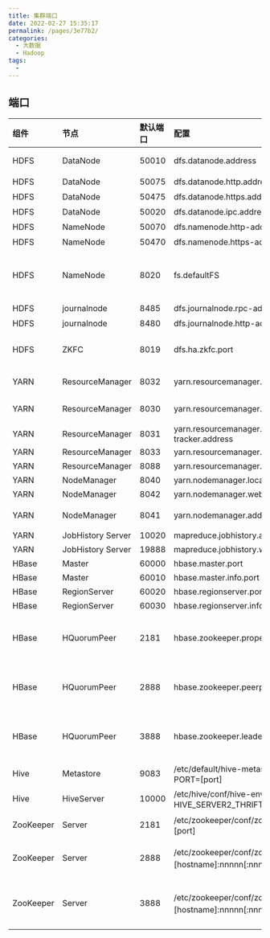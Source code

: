 ```yaml
---
title: 集群端口
date: 2022-02-27 15:35:17
permalink: /pages/3e77b2/
categories: 
  - 大数据
  - Hadoop
tags: 
  - 
---
```



<html>
<!--在这里插入内容-->
<style>
    table th:first-of-type {
        width:100px;
    }
</style>
</html>

## 端口

|组件 | 节点 | 默认端口 | 配置 | 用途说明 |
|:----|:----|:----|:----|:----|
|HDFS | DataNode | 50010 | dfs.datanode.address | datanode服务端口，用于数据传输|
|HDFS|	DataNode|	50075|	dfs.datanode.http.address|	http服务的端口|
|HDFS|	DataNode|	50475|	dfs.datanode.https.address|	https服务的端口|
|HDFS|	DataNode|	50020|	dfs.datanode.ipc.address|	ipc服务的端口|
|HDFS|	NameNode|	50070|	dfs.namenode.http-address|	http服务的端口|
|HDFS|	NameNode|	50470|	dfs.namenode.https-address|	https服务的端口|
|HDFS|	NameNode|	8020|	fs.defaultFS|	接收Client连接的RPC端口，用于获取文件系统metadata信息。|
|HDFS|	journalnode|	8485|	dfs.journalnode.rpc-address|	RPC服务|
|HDFS|	journalnode|	8480|	dfs.journalnode.http-address|	HTTP服务|
|HDFS|	ZKFC|	8019|	dfs.ha.zkfc.port|	ZooKeeper FailoverController，用于NN HA|
|YARN|	ResourceManager|	8032|	yarn.resourcemanager.address|	RM的applications manager(ASM)端口|
|YARN|	ResourceManager|	8030|	yarn.resourcemanager.scheduler.address|	scheduler组件的IPC端口|
|YARN|	ResourceManager|	8031|	yarn.resourcemanager.resource-tracker.address|	IPC|
|YARN|	ResourceManager|	8033|	yarn.resourcemanager.admin.address|	IPC|
|YARN|	ResourceManager|	8088|	yarn.resourcemanager.webapp.address|	http服务端口|
|YARN|	NodeManager|	8040|	yarn.nodemanager.localizer.address|	localizer IPC|
|YARN|	NodeManager|	8042|	yarn.nodemanager.webapp.address|	http服务端口|
|YARN|	NodeManager|	8041|	yarn.nodemanager.address|	NM中container manager的端口|
|YARN|	JobHistory Server|	10020|	mapreduce.jobhistory.address|	IPC|
|YARN|	JobHistory Server|	19888|	mapreduce.jobhistory.webapp.address|	http服务端口|
|HBase|	Master|	60000|	hbase.master.port|	IPC|
|HBase|	Master|	60010|	hbase.master.info.port|	http服务端口|
|HBase|	RegionServer|	60020|	hbase.regionserver.port|	IPC|
|HBase|	RegionServer|	60030|	hbase.regionserver.info.port|	http服务端口|
|HBase|	HQuorumPeer|	2181|	hbase.zookeeper.property.clientPort|	HBase-managed ZK mode，使用独立的ZooKeeper集群则不会启用该端口。|
|HBase|	HQuorumPeer|	2888|	hbase.zookeeper.peerport|	HBase-managed ZK mode，使用独立的ZooKeeper集群则不会启用该端口。|
|HBase|	HQuorumPeer|	3888|	hbase.zookeeper.leaderport|	HBase-managed ZK mode，使用独立的ZooKeeper集群则不会启用该端口。|
|Hive|	Metastore|	9083|	/etc/default/hive-metastore中export PORT=[port]|    来更新默认端口|
|Hive|	HiveServer|	10000|	/etc/hive/conf/hive-env.sh中export HIVE_SERVER2_THRIFT_PORT=[port]| 来更新默认端口|
|ZooKeeper|	Server|	2181|	/etc/zookeeper/conf/zoo.cfg中clientPort=[port]|	对客户端提供服务的端口|
|ZooKeeper|	Server|	2888|	/etc/zookeeper/conf/zoo.cfg中server.x=[hostname]:nnnnn[:nnnnn]，标蓝部分|	follower用来连接到leader，只在leader上监听该端口。|
|ZooKeeper|	Server|	3888|	/etc/zookeeper/conf/zoo.cfg中server.x=[hostname]:nnnnn[:nnnnn]，标蓝部分|	用于leader选举的。只在electionAlg是1,2或3(默认)时需要。|

